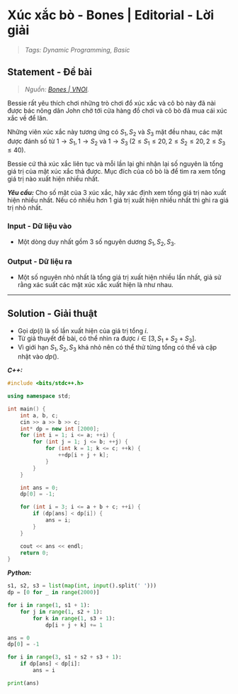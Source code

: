 
# Xúc xắc bò - Bones | Editorial - Lời giải

> *Tags: Dynamic Programming, Basic*

## Statement - Đề bài

> *Nguồn: [Bones | VNOI](https://oj.vnoi.info/problem/bones).*

Bessie rất yêu thích chơi những trò chơi đổ xúc xắc và cô bò này đã nài được bác nông dân John chở tới cửa hàng đồ chơi và cô bò đã mua  cái xúc xắc về để lăn.

Những viên xúc xắc này tương ứng có $S_1, S_2$ và $S_3$ mặt đều nhau, các mặt được đánh số từ $1 \rightarrow S_1, 1 \rightarrow S_2$ và $1 \rightarrow S_3 \; (2 \le S_1 \le 20, 2 \le S_2 \le 20, 2 \le S_3 \le 40)$.

Bessie cứ thả xúc xắc liên tục và mỗi lần lại ghi nhận lại  số nguyên là tổng giá trị của  mặt xúc xắc thả được. Mục đích của cô bò là để tìm ra xem tổng giá trị nào xuất hiện nhiều nhất.

***Yêu cầu:*** Cho số mặt của $3$ xúc xắc, hãy xác định xem tổng giá trị nào xuất hiện nhiều nhất. Nếu có nhiều hơn $1$ giá trị xuất hiện nhiều nhất thì ghi ra giá trị nhỏ nhất.

### Input - Dữ liệu vào

- Một dòng duy nhất gồm $3$ số nguyên dương $S_1, S_2, S_3$.

### Output - Dữ liệu ra

- Một số nguyên nhỏ nhất là tổng giá trị xuất hiện nhiều lần nhất, giả sử rằng xác suất các mặt xúc xắc xuất hiện là như nhau.

---

## Solution - Giải thuật

- Gọi $dp(i)$ là số lần xuất hiện của giá trị tổng $i$.
- Từ giả thuyết đề bài, có thể nhìn ra được $i \in [3, S_1 + S_2 + S_3]$.
- Vì giới hạn $S_1, S_2, S_3$ khá nhỏ nên có thể thử từng tổng có thể và cập nhật vào $dp()$.

***C++:***

```cpp
#include <bits/stdc++.h>

using namespace std;

int main() {
    int a, b, c;
    cin >> a >> b >> c;
    int* dp = new int [2000];
    for (int i = 1; i <= a; ++i) {
        for (int j = 1; j <= b; ++j) {
            for (int k = 1; k <= c; ++k) {
                ++dp[i + j + k];
            }
        }
    }

    int ans = 0;
    dp[0] = -1;

    for (int i = 3; i <= a + b + c; ++i) {
        if (dp[ans] < dp[i]) {
            ans = i;
        }
    }

    cout << ans << endl;
    return 0;
}
```

***Python:***

```py
s1, s2, s3 = list(map(int, input().split(' ')))
dp = [0 for _ in range(2000)]

for i in range(1, s1 + 1):
    for j in range(1, s2 + 1):
        for k in range(1, s3 + 1):
            dp[i + j + k] += 1

ans = 0
dp[0] = -1

for i in range(3, s1 + s2 + s3 + 1):
    if dp[ans] < dp[i]:
        ans = i

print(ans)
```